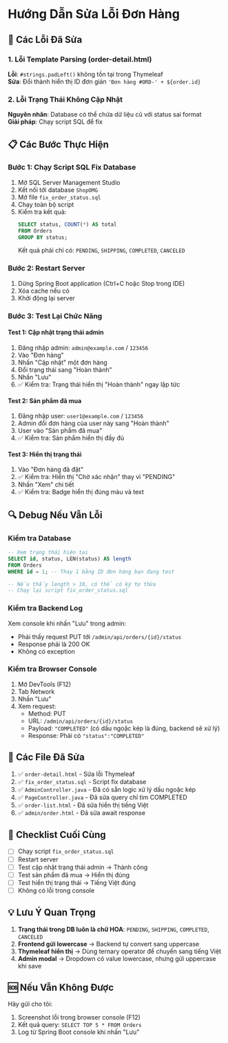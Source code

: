 # Hướng Dẫn Sửa Lỗi Đơn Hàng

## 🐛 Các Lỗi Đã Sửa

### 1. Lỗi Template Parsing (order-detail.html)
**Lỗi**: `#strings.padLeft()` không tồn tại trong Thymeleaf  
**Sửa**: Đổi thành hiển thị ID đơn giản `'Đơn hàng #ORD-' + ${order.id}`

### 2. Lỗi Trạng Thái Không Cập Nhật
**Nguyên nhân**: Database có thể chứa dữ liệu cũ với status sai format  
**Giải pháp**: Chạy script SQL để fix

## 📋 Các Bước Thực Hiện

### Bước 1: Chạy Script SQL Fix Database
1. Mở SQL Server Management Studio
2. Kết nối tới database `ShopOMG`
3. Mở file `fix_order_status.sql`
4. Chạy toàn bộ script
5. Kiểm tra kết quả:
   ```sql
   SELECT status, COUNT(*) AS total
   FROM Orders
   GROUP BY status;
   ```
   Kết quả phải chỉ có: `PENDING`, `SHIPPING`, `COMPLETED`, `CANCELED`

### Bước 2: Restart Server
1. Dừng Spring Boot application (Ctrl+C hoặc Stop trong IDE)
2. Xóa cache nếu có
3. Khởi động lại server

### Bước 3: Test Lại Chức Năng

#### Test 1: Cập nhật trạng thái admin
1. Đăng nhập admin: `admin@example.com` / `123456`
2. Vào "Đơn hàng"
3. Nhấn "Cập nhật" một đơn hàng
4. Đổi trạng thái sang "Hoàn thành"
5. Nhấn "Lưu"
6. ✅ Kiểm tra: Trạng thái hiển thị "Hoàn thành" ngay lập tức

#### Test 2: Sản phẩm đã mua
1. Đăng nhập user: `user1@example.com` / `123456`
2. Admin đổi đơn hàng của user này sang "Hoàn thành"
3. User vào "Sản phẩm đã mua"
4. ✅ Kiểm tra: Sản phẩm hiển thị đầy đủ

#### Test 3: Hiển thị trạng thái
1. Vào "Đơn hàng đã đặt"
2. ✅ Kiểm tra: Hiển thị "Chờ xác nhận" thay vì "PENDING"
3. Nhấn "Xem" chi tiết
4. ✅ Kiểm tra: Badge hiển thị đúng màu và text

## 🔍 Debug Nếu Vẫn Lỗi

### Kiểm tra Database
```sql
-- Xem trạng thái hiện tại
SELECT id, status, LEN(status) AS length
FROM Orders
WHERE id = 1; -- Thay 1 bằng ID đơn hàng bạn đang test

-- Nếu thấy length > 10, có thể có ký tự thừa
-- Chạy lại script fix_order_status.sql
```

### Kiểm tra Backend Log
Xem console khi nhấn "Lưu" trong admin:
- Phải thấy request PUT tới `/admin/api/orders/{id}/status`
- Response phải là 200 OK
- Không có exception

### Kiểm tra Browser Console
1. Mở DevTools (F12)
2. Tab Network
3. Nhấn "Lưu"
4. Xem request:
   - Method: PUT
   - URL: `/admin/api/orders/{id}/status`
   - Payload: `"COMPLETED"` (có dấu ngoặc kép là đúng, backend sẽ xử lý)
   - Response: Phải có `"status":"COMPLETED"`

## 📝 Các File Đã Sửa

1. ✅ `order-detail.html` - Sửa lỗi Thymeleaf
2. ✅ `fix_order_status.sql` - Script fix database
3. ✅ `AdminController.java` - Đã có sẵn logic xử lý dấu ngoặc kép
4. ✅ `PageController.java` - Đã sửa query chỉ tìm COMPLETED
5. ✅ `order-list.html` - Đã sửa hiển thị tiếng Việt
6. ✅ `admin/order.html` - Đã sửa await response

## 🎯 Checklist Cuối Cùng

- [ ] Chạy script `fix_order_status.sql`
- [ ] Restart server
- [ ] Test cập nhật trạng thái admin → Thành công
- [ ] Test sản phẩm đã mua → Hiển thị đúng
- [ ] Test hiển thị trạng thái → Tiếng Việt đúng
- [ ] Không có lỗi trong console

## 💡 Lưu Ý Quan Trọng

1. **Trạng thái trong DB luôn là chữ HOA**: `PENDING`, `SHIPPING`, `COMPLETED`, `CANCELED`
2. **Frontend gửi lowercase** → Backend tự convert sang uppercase
3. **Thymeleaf hiển thị** → Dùng ternary operator để chuyển sang tiếng Việt
4. **Admin modal** → Dropdown có value lowercase, nhưng gửi uppercase khi save

## 🆘 Nếu Vẫn Không Được

Hãy gửi cho tôi:
1. Screenshot lỗi trong browser console (F12)
2. Kết quả query: `SELECT TOP 5 * FROM Orders`
3. Log từ Spring Boot console khi nhấn "Lưu"
